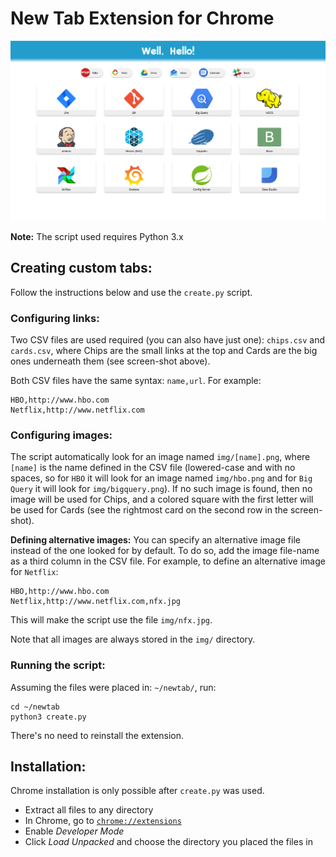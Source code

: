 # New Tab Extension for Chrome

![screenshot](desc/screenshot.png)

**Note:** The script used requires Python 3.x

## Creating custom tabs:
Follow the instructions below and use the `create.py` script.

### Configuring links:
Two CSV files are used required (you can also have just one): `chips.csv` and 
`cards.csv`, where Chips are the small links at the top and Cards are the big ones 
underneath them (see screen-shot above).

Both CSV files have the same syntax: `name,url`. For example:
``` 
HBO,http://www.hbo.com
Netflix,http://www.netflix.com
``` 

### Configuring images:
The script automatically look for an image named `img/[name].png`, where `[name]`
is the name defined in the CSV file (lowered-case and with no spaces, so for `HBO`
it will look for an image named `img/hbo.png` and for `Big Query` it will look
for `img/bigquery.png`). If no such image is found, then no image will be used for 
Chips, and a colored square with the first letter will be used for Cards (see the
rightmost card on the second row in the screen-shot).

**Defining alternative images:** You can specify an alternative image file instead
of the one looked for by default. To do so, add the image file-name as a third
column in the CSV file. For example, to define an alternative image for `Netflix`:
``` 
HBO,http://www.hbo.com
Netflix,http://www.netflix.com,nfx.jpg
``` 
This will make the script use the file `img/nfx.jpg`.

Note that all images are always stored in the `img/` directory.

### Running the script:
Assuming the files were placed in: `~/newtab/`, run:
```
cd ~/newtab
python3 create.py
``` 
There's no need to reinstall the extension.


## Installation:
Chrome installation is only possible after `create.py` was used.
* Extract all files to any directory
* In Chrome, go to [`chrome://extensions`](chrome://extensions)
* Enable _Developer Mode_
* Click _Load Unpacked_ and choose the directory you placed the files in